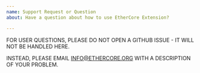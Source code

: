 ```yaml
---
name: Support Request or Question
about: Have a question about how to use EtherCore Extension?

---
```


FOR USER QUESTIONS, PLEASE DO NOT OPEN A GITHUB ISSUE - IT WILL NOT BE HANDLED HERE.

INSTEAD, PLEASE EMAIL INFO@ETHERCORE.ORG WITH A DESCRIPTION OF YOUR PROBLEM.

